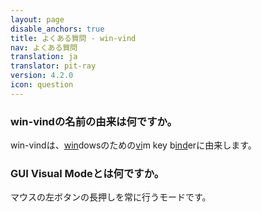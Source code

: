 ```yaml
---
layout: page
disable_anchors: true
title: よくある質問 - win-vind
nav: よくある質問
translation: ja
translator: pit-ray
version: 4.2.0
icon: question
---
```


### win-vindの名前の由来は何ですか。
win-vindは、<u>win</u>dowsのための<u>vi</u>m key b<u>ind</u>erに由来します。
<br>

### GUI Visual Modeとは何ですか。
マウスの左ボタンの長押しを常に行うモードです。
<br>
